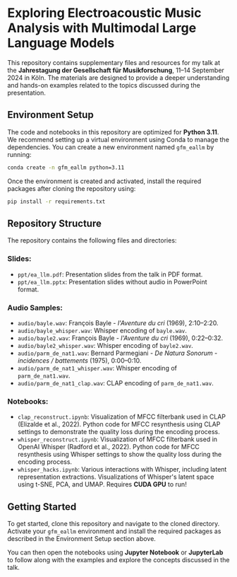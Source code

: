 
# Exploring Electroacoustic Music Analysis with Multimodal Large Language Models

This repository contains supplementary files and resources for my talk at the **Jahrestagung der Gesellschaft für Musikforschung**, 11–14 September 2024 in Köln. The materials are designed to provide a deeper understanding and hands-on examples related to the topics discussed during the presentation.

## Environment Setup

The code and notebooks in this repository are optimized for **Python 3.11**. We recommend setting up a virtual environment using Conda to manage the dependencies. You can create a new environment named `gfm_eallm` by running:

```bash
conda create -n gfm_eallm python=3.11
```

Once the environment is created and activated, install the required packages after cloning the repository using:

```bash
pip install -r requirements.txt
```

## Repository Structure

The repository contains the following files and directories:

### Slides:
- `ppt/ea_llm.pdf`: Presentation slides from the talk in PDF format.
- `ppt/ea_llm.pptx`: Presentation slides without audio in PowerPoint format.

### Audio Samples:
- `audio/bayle.wav`: François Bayle - *l'Aventure du cri* (1969), 2:10–2:20.
- `audio/bayle_whisper.wav`: Whisper encoding of `bayle.wav`.
- `audio/bayle2.wav`: François Bayle - *l'Aventure du cri* (1969), 0:22–0:32.
- `audio/bayle2_whisper.wav`: Whisper encoding of `bayle2.wav`.
- `audio/parm_de_nat1.wav`: Bernard Parmegiani - *De Natura Sonorum* - *incidences / battements* (1975), 0:00–0:10.
- `audio/parm_de_nat1_whisper.wav`: Whisper encoding of `parm_de_nat1.wav`.
- `audio/parm_de_nat1_clap.wav`: CLAP encoding of `parm_de_nat1.wav`.

### Notebooks:
- `clap_reconstruct.ipynb`: Visualization of MFCC filterbank used in CLAP (Elizalde et al., 2022). Python code for MFCC resynthesis using CLAP settings to demonstrate the quality loss during the encoding process.
- `whisper_reconstruct.ipynb`: Visualization of MFCC filterbank used in OpenAI Whisper (Radford et al., 2022). Python code for MFCC resynthesis using Whisper settings to show the quality loss during the encoding process.
- `whisper_hacks.ipynb`: Various interactions with Whisper, including latent representation extractions. Visualizations of Whisper's latent space using t-SNE, PCA, and UMAP. Requires **CUDA GPU** to run!

## Getting Started

To get started, clone this repository and navigate to the cloned directory. Activate your `gfm_eallm` environment and install the required packages as described in the Environment Setup section above.

You can then open the notebooks using **Jupyter Notebook** or **JupyterLab** to follow along with the examples and explore the concepts discussed in the talk.
